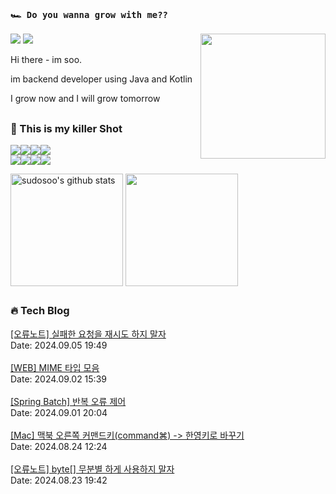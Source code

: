 ### `🏎️ Do you wanna grow with me??` 
<img src="https://ifh.cc/g/gSW4Dx.png" width="200" height="200"  align='right'/>
<a href="https://soobysu.tistory.com/"><img src="https://img.shields.io/badge/Tech%20Blog-11B48A?style=flat-square&logo=Blogger&logoColor=white&link=https://soobysu.tistory.com/"/></a>

<a href="https://www.notion.so/sudosoo/a7bae94c1caf4239bb49d45f434ab271">
<img src="https://img.shields.io/badge/Notion-000000?style=flat-square&logo=notion&logoColor=white&link=https://www.notion.so/sudosoo/a7bae94c1caf4239bb49d45f434ab271"/></a>

Hi there - im soo. 

im backend developer using Java and Kotlin

I grow now and I will grow tomorrow
##
### 🎲 This is my killer Shot
<img src="https://img.shields.io/badge/Java-007396?style=flat&logo=OpenJDK&logoColor=white"/><img src="https://img.shields.io/badge/kotlin-7F52FF?style=flat&logo=kotlin&logoColor=white"/><img src="https://img.shields.io/badge/apache%20kafka-231F20?style=flat&logo=apachekafka&logoColor=white"/><img src="https://img.shields.io/badge/elastic%20stack-005571?style=flat&logo=elasticstack&logoColor=white"/>
<br/>
<img src="https://img.shields.io/badge/docker-2496ED?style=flat&logo=docker&logoColor=white"/><img src="https://img.shields.io/badge/redis-DC382D?style=flat&logo=redis&logoColor=white"/><img src="https://img.shields.io/badge/jenkins-000000?style=flat&logo=jenkins&logoColor=white"/><img src="https://img.shields.io/badge/postgreSQL-4169E1?style=flat&logo=postgresql&logoColor=white"/>

<a href="https://github.com/sudosoo"><img align="center" style="height:180px" src="https://github-readme-stats.vercel.app/api?username=sudosoo&rank_icon=github&show_icons=true&include_all_commits=true&hide_border=true&icon_color=ffffff&bg_color=00000000&text_bold=true&title_color=ffffff" alt="sudosoo's github stats" /></a>
<a href="https://github.com/sudosoo"><img align="center" style="height:180px" src="https://github-readme-stats.vercel.app/api/top-langs/?username=sudosoo&layout=compact&hide_border=true&title_color=ffffff&bg_color=00000000" /></a> 
##










































































































































































































































































































































































































































































































































































































### 🔥 Tech Blog
<a href="https://soobysu.tistory.com/178">[오류노트] 실패한 요청을 재시도 하지 말자</a></br>Date: 2024.09.05 19:49</br></br><a href="https://soobysu.tistory.com/177">[WEB] MIME 타입 모음</a></br>Date: 2024.09.02 15:39</br></br><a href="https://soobysu.tistory.com/176">[Spring Batch] 반복  오류 제어</a></br>Date: 2024.09.01 20:04</br></br><a href="https://soobysu.tistory.com/175">[Mac] 맥북 오른쪽 커맨드키(command⌘) -&gt; 한영키로 바꾸기</a></br>Date: 2024.08.24 12:24</br></br><a href="https://soobysu.tistory.com/174">[오류노트] byte[] 무분별 하게 사용하지 말자</a></br>Date: 2024.08.23 19:42</br></br>
